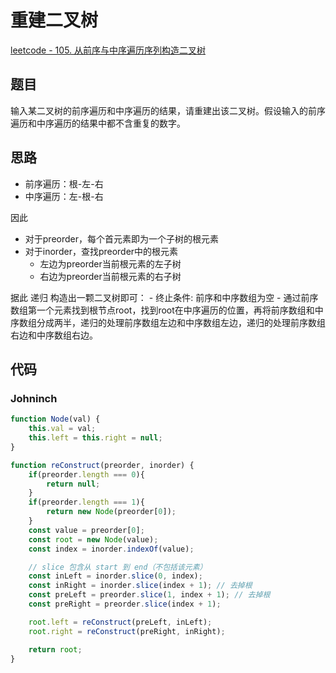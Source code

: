 # 重建二叉树

[leetcode - 105. 从前序与中序遍历序列构造二叉树](https://leetcode-cn.com/problems/construct-binary-tree-from-preorder-and-inorder-traversal/)

## 题目
输入某二叉树的前序遍历和中序遍历的结果，请重建出该二叉树。假设输入的前序遍历和中序遍历的结果中都不含重复的数字。

## 思路
- 前序遍历：根-左-右
- 中序遍历：左-根-右

因此
- 对于preorder，每个首元素即为一个子树的根元素
- 对于inorder，查找preorder中的根元素
    - 左边为preorder当前根元素的左子树
    - 右边为preorder当前根元素的右子树

据此 递归 构造出一颗二叉树即可：
    - 终止条件: 前序和中序数组为空
    - 通过前序数组第一个元素找到根节点root，找到root在中序遍历的位置，再将前序数组和中序数组分成两半，递归的处理前序数组左边和中序数组左边，递归的处理前序数组右边和中序数组右边。

## 代码

### Johninch
```js
function Node(val) {
    this.val = val;
    this.left = this.right = null;
}

function reConstruct(preorder, inorder) {
    if(preorder.length === 0){
        return null;
    }
    if(preorder.length === 1){
        return new Node(preorder[0]);
    }
    const value = preorder[0];
    const root = new Node(value);
    const index = inorder.indexOf(value);

    // slice 包含从 start 到 end（不包括该元素）
    const inLeft = inorder.slice(0, index);
    const inRight = inorder.slice(index + 1); // 去掉根
    const preLeft = preorder.slice(1, index + 1); // 去掉根
    const preRight = preorder.slice(index + 1);

    root.left = reConstruct(preLeft, inLeft);
    root.right = reConstruct(preRight, inRight);

    return root;
}
```


